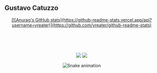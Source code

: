 ## Gustavo Catuzzo

<div align="center">
  <a href="https://github.com/yreater">
[![Anurag's GitHub stats](https://github-readme-stats.vercel.app/api?username=yreater)](https://github.com/yreater/github-readme-stats)


 > 
  
<div style="display: inline_block"><br>

  </div>
  <br>
  <br>
  <br>
  <div> 
 <a href="https://discord.gg/FwzUusCMJd" target="_blank"><img src="https://img.shields.io/badge/Discord-7289DA?style=for-the-badge&logo=discord&logoColor=white" target="_blank"></a> 
  <a href = "icefx2004@gmail.com"><img src="https://img.shields.io/badge/-Gmail-%23333?style=for-the-badge&logo=gmail&logoColor=white" target="_blank"></a>

 
  ![Snake animation](https://github.com/yreater/yreater/blob/output/github-contribution-grid-snake.svg)
 
</div>

